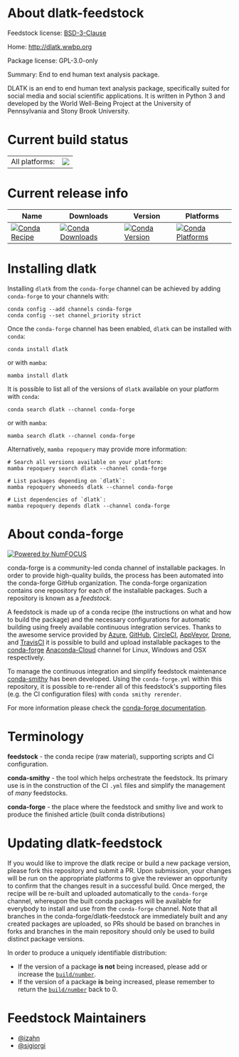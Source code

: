 About dlatk-feedstock
=====================

Feedstock license: [BSD-3-Clause](https://github.com/conda-forge/dlatk-feedstock/blob/main/LICENSE.txt)

Home: http://dlatk.wwbp.org

Package license: GPL-3.0-only

Summary: End to end human text analysis package.

DLATK is an end to end human text analysis package, specifically
suited for social media and social scientific applications. It is written in
Python 3 and developed by the World Well-Being Project at the University of
Pennsylvania and Stony Brook University.


Current build status
====================


<table><tr><td>All platforms:</td>
    <td>
      <a href="https://dev.azure.com/conda-forge/feedstock-builds/_build/latest?definitionId=12950&branchName=main">
        <img src="https://dev.azure.com/conda-forge/feedstock-builds/_apis/build/status/dlatk-feedstock?branchName=main">
      </a>
    </td>
  </tr>
</table>

Current release info
====================

| Name | Downloads | Version | Platforms |
| --- | --- | --- | --- |
| [![Conda Recipe](https://img.shields.io/badge/recipe-dlatk-green.svg)](https://anaconda.org/conda-forge/dlatk) | [![Conda Downloads](https://img.shields.io/conda/dn/conda-forge/dlatk.svg)](https://anaconda.org/conda-forge/dlatk) | [![Conda Version](https://img.shields.io/conda/vn/conda-forge/dlatk.svg)](https://anaconda.org/conda-forge/dlatk) | [![Conda Platforms](https://img.shields.io/conda/pn/conda-forge/dlatk.svg)](https://anaconda.org/conda-forge/dlatk) |

Installing dlatk
================

Installing `dlatk` from the `conda-forge` channel can be achieved by adding `conda-forge` to your channels with:

```
conda config --add channels conda-forge
conda config --set channel_priority strict
```

Once the `conda-forge` channel has been enabled, `dlatk` can be installed with `conda`:

```
conda install dlatk
```

or with `mamba`:

```
mamba install dlatk
```

It is possible to list all of the versions of `dlatk` available on your platform with `conda`:

```
conda search dlatk --channel conda-forge
```

or with `mamba`:

```
mamba search dlatk --channel conda-forge
```

Alternatively, `mamba repoquery` may provide more information:

```
# Search all versions available on your platform:
mamba repoquery search dlatk --channel conda-forge

# List packages depending on `dlatk`:
mamba repoquery whoneeds dlatk --channel conda-forge

# List dependencies of `dlatk`:
mamba repoquery depends dlatk --channel conda-forge
```


About conda-forge
=================

[![Powered by
NumFOCUS](https://img.shields.io/badge/powered%20by-NumFOCUS-orange.svg?style=flat&colorA=E1523D&colorB=007D8A)](https://numfocus.org)

conda-forge is a community-led conda channel of installable packages.
In order to provide high-quality builds, the process has been automated into the
conda-forge GitHub organization. The conda-forge organization contains one repository
for each of the installable packages. Such a repository is known as a *feedstock*.

A feedstock is made up of a conda recipe (the instructions on what and how to build
the package) and the necessary configurations for automatic building using freely
available continuous integration services. Thanks to the awesome service provided by
[Azure](https://azure.microsoft.com/en-us/services/devops/), [GitHub](https://github.com/),
[CircleCI](https://circleci.com/), [AppVeyor](https://www.appveyor.com/),
[Drone](https://cloud.drone.io/welcome), and [TravisCI](https://travis-ci.com/)
it is possible to build and upload installable packages to the
[conda-forge](https://anaconda.org/conda-forge) [Anaconda-Cloud](https://anaconda.org/)
channel for Linux, Windows and OSX respectively.

To manage the continuous integration and simplify feedstock maintenance
[conda-smithy](https://github.com/conda-forge/conda-smithy) has been developed.
Using the ``conda-forge.yml`` within this repository, it is possible to re-render all of
this feedstock's supporting files (e.g. the CI configuration files) with ``conda smithy rerender``.

For more information please check the [conda-forge documentation](https://conda-forge.org/docs/).

Terminology
===========

**feedstock** - the conda recipe (raw material), supporting scripts and CI configuration.

**conda-smithy** - the tool which helps orchestrate the feedstock.
                   Its primary use is in the construction of the CI ``.yml`` files
                   and simplify the management of *many* feedstocks.

**conda-forge** - the place where the feedstock and smithy live and work to
                  produce the finished article (built conda distributions)


Updating dlatk-feedstock
========================

If you would like to improve the dlatk recipe or build a new
package version, please fork this repository and submit a PR. Upon submission,
your changes will be run on the appropriate platforms to give the reviewer an
opportunity to confirm that the changes result in a successful build. Once
merged, the recipe will be re-built and uploaded automatically to the
`conda-forge` channel, whereupon the built conda packages will be available for
everybody to install and use from the `conda-forge` channel.
Note that all branches in the conda-forge/dlatk-feedstock are
immediately built and any created packages are uploaded, so PRs should be based
on branches in forks and branches in the main repository should only be used to
build distinct package versions.

In order to produce a uniquely identifiable distribution:
 * If the version of a package **is not** being increased, please add or increase
   the [``build/number``](https://docs.conda.io/projects/conda-build/en/latest/resources/define-metadata.html#build-number-and-string).
 * If the version of a package **is** being increased, please remember to return
   the [``build/number``](https://docs.conda.io/projects/conda-build/en/latest/resources/define-metadata.html#build-number-and-string)
   back to 0.

Feedstock Maintainers
=====================

* [@izahn](https://github.com/izahn/)
* [@sjgiorgi](https://github.com/sjgiorgi/)

